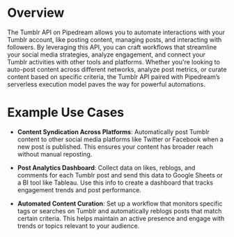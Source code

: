 # Overview

The Tumblr API on Pipedream allows you to automate interactions with your Tumblr account, like posting content, managing posts, and interacting with followers. By leveraging this API, you can craft workflows that streamline your social media strategies, analyze engagement, and connect your Tumblr activities with other tools and platforms. Whether you're looking to auto-post content across different networks, analyze post metrics, or curate content based on specific criteria, the Tumblr API paired with Pipedream’s serverless execution model paves the way for powerful automations.

# Example Use Cases

- **Content Syndication Across Platforms**: Automatically post Tumblr content to other social media platforms like Twitter or Facebook when a new post is published. This ensures your content has broader reach without manual reposting.

- **Post Analytics Dashboard**: Collect data on likes, reblogs, and comments for each Tumblr post and send this data to Google Sheets or a BI tool like Tableau. Use this info to create a dashboard that tracks engagement trends and post performance.

- **Automated Content Curation**: Set up a workflow that monitors specific tags or searches on Tumblr and automatically reblogs posts that match certain criteria. This helps maintain an active presence and engage with trends or topics relevant to your audience.
